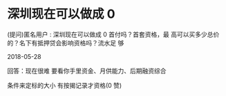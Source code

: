 # 深圳现在可以做成 0

(提问)匿名用户 : 深圳现在可以做成 0 首付吗？首套资格，最 高可以买多少总价的？名下有抵押贷会影响资格吗？流水足 够

2018-05-28

回答：现在很难 要看你手里资金、月供能力、后期融资综合

条件来定标的大小 有按揭记录才资格(0 赞)